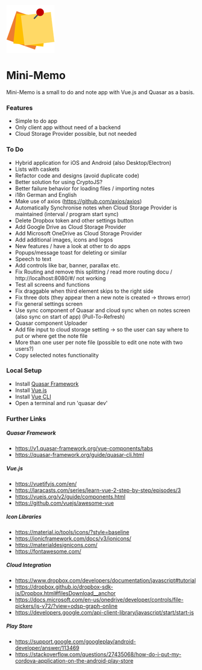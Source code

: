 ![Alt text](/src/statics/logo_three_post_its/three_post_its_128x128.png?raw=true "Mini-Memo Logo")  
# Mini-Memo

Mini-Memo is a small to do and note app with Vue.js and Quasar as a basis.

### Features
- Simple to do app
- Only client app without need of a backend
- Cloud Storage Provider possible, but not needed

### To Do 
- Hybrid application for iOS and Android (also Desktop/Electron)
- Lists with caskets
- Refactor code and designs (avoid duplicate code)
- Better solution for using CryptoJS?
- Better failure behavior for loading files / importing notes
- i18n German and English
- Make use of axios (https://github.com/axios/axios)
- Automatically Synchronise notes when Cloud Storage Provider is maintained (interval / program start sync)
- Delete Dropbox token and other settings button
- Add Google Drive as Cloud Storage Provider
- Add Microsoft OneDrive as Cloud Storage Provider
- Add additional images, icons and logos
- New features / have a look at other to do apps
- Popups/message toast for deleting or similar
- Speech to text
- Add controls like bar, banner, parallax etc.
- Fix Routing and remove this splitting / read more routing docu / http://localhost:8080/#/ not working
- Test all screens and functions
- Fix draggable when third element skips to the right side
- Fix three dots (they appear then a new note is created -> throws error)
- Fix general settings screen
- Use sync component of Quasar and cloud sync when on notes screen (also sync on start of app) (Pull-To-Refresh)
- Quasar component Uploader
- Add file input to cloud storage setting -> so the user can say where to put or where get the note file
- More than one user per note file (possible to edit one note with two users?)
- Copy selected notes functionality

### Local Setup
- Install [Quasar Framework](https://v1.quasar-framework.org/quasar-cli/installation)
- Install [Vue.js](https://vuejs.org/)
- Install [Vue CLI](https://cli.vuejs.org)
- Open a terminal and run 'quasar dev'

### Further Links

##### Quasar Framework
- https://v1.quasar-framework.org/vue-components/tabs
- https://quasar-framework.org/guide/quasar-cli.html

##### Vue.js
- https://vuetifyjs.com/en/
- https://laracasts.com/series/learn-vue-2-step-by-step/episodes/3
- https://vuejs.org/v2/guide/components.html
- https://github.com/vuejs/awesome-vue

##### Icon Libraries
- https://material.io/tools/icons/?style=baseline
- https://ionicframework.com/docs/v3/ionicons/
- https://materialdesignicons.com/
- https://fontawesome.com/

##### Cloud Integration
- https://www.dropbox.com/developers/documentation/javascript#tutorial
- https://dropbox.github.io/dropbox-sdk-js/Dropbox.html#filesDownload__anchor
- https://docs.microsoft.com/en-us/onedrive/developer/controls/file-pickers/js-v72/?view=odsp-graph-online
- https://developers.google.com/api-client-library/javascript/start/start-js

##### Play Store
- https://support.google.com/googleplay/android-developer/answer/113469
- https://stackoverflow.com/questions/27435068/how-do-i-put-my-cordova-application-on-the-android-play-store
